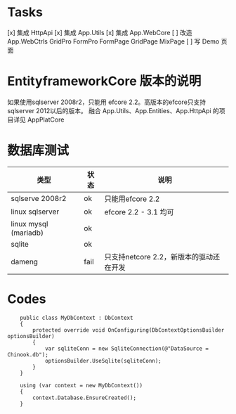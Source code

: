 ﻿# Tasks

[x] 集成 HttpApi
[x] 集成 App.Utils
[x] 集成 App.WebCore
[ ] 改造 App.WebCtrls
    GridPro
    FormPro
    FormPage
    GridPage
    MixPage
[ ] 写 Demo 页面







# EntityframeworkCore 版本的说明

如果使用sqlserver 2008r2，只能用 efcore 2.2。高版本的efcore只支持sqlserver 2012以后的版本。
融合 App.Utils、App.Entities、App.HttpApi 的项目详见 AppPlatCore


# 数据库测试

类型                   |   状态      | 说明
-----------------------|-------------|------------
sqlserve 2008r2        | ok          | 只能用efcore 2.2
linux sqlserver        | ok          | efcore 2.2 - 3.1 均可
linux mysql (mariadb)  | ok          |
sqlite                 | ok          | 
dameng                 | fail        | 只支持netcore 2.2，新版本的驱动还在开发







# Codes

```
    public class MyDbContext : DbContext
    {
        protected override void OnConfiguring(DbContextOptionsBuilder optionsBuilder)
        {
            var sqliteConn = new SqliteConnection(@"DataSource = Chinook.db");
            optionsBuilder.UseSqlite(sqliteConn);
        }
    }

    using (var context = new MyDbContext())
    {
        context.Database.EnsureCreated();
    }
```
